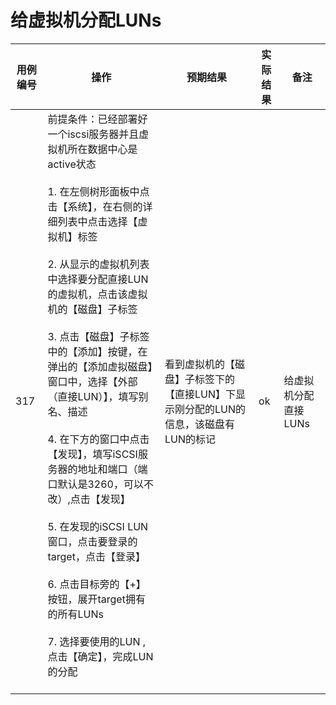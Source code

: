 # 给虚拟机分配LUNs 

|用例编号|操作|预期结果|实际结果|备注|
|--------|----|--------|--------|----|
|317|前提条件：已经部署好一个iscsi服务器并且虚拟机所在数据中心是active状态<br/><br/> 1.  在左侧树形面板中点击【系统】，在右侧的详细列表中点击选择【虚拟机】标签 <br/><br/>2.  从显示的虚拟机列表中选择要分配直接LUN的虚拟机，点击该虚拟机的【磁盘】子标签 <br/><br/>3. 点击【磁盘】子标签中的【添加】按键，在弹出的【添加虚拟磁盘】窗口中，选择【外部（直接LUN）】，填写别名、描述<br/><br/>4.  在下方的窗口中点击【发现】，填写iSCSI服务器的地址和端口（端口默认是3260，可以不改）,点击【发现】  <br/><br/>5.  在发现的iSCSI LUN窗口，点击要登录的target，点击【登录】 <br/><br/>6.  点击目标旁的【+】按钮，展开target拥有的所有LUNs <br/><br/>7.  选择要使用的LUN ,点击【确定】，完成LUN的分配<br/><br/> |看到虚拟机的【磁盘】子标签下的【直接LUN】下显示刚分配的LUN的信息，该磁盘有LUN的标记 |ok|给虚拟机分配直接LUNs |

